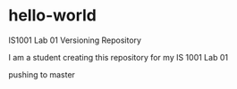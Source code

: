 # hello-world
IS1001 Lab 01 Versioning Repository

I am a student creating this repository for my IS 1001 Lab 01


pushing to master